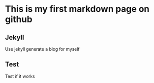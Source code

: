 # This is my first markdown page on github

## Jekyll
Use jekyll generate a blog for myself

## Test
Test if it works
